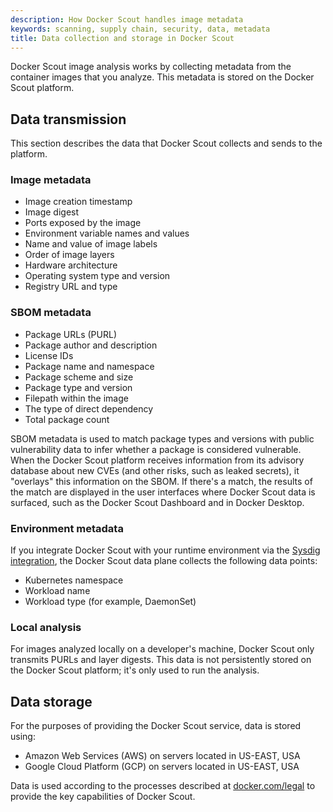 ```yaml
---
description: How Docker Scout handles image metadata
keywords: scanning, supply chain, security, data, metadata
title: Data collection and storage in Docker Scout
---
```


Docker Scout image analysis works by collecting metadata from the container
images that you analyze. This metadata is stored on the Docker Scout platform.

## Data transmission

This section describes the data that Docker Scout collects and sends to the
platform.

### Image metadata

- Image creation timestamp
- Image digest
- Ports exposed by the image
- Environment variable names and values
- Name and value of image labels
- Order of image layers
- Hardware architecture
- Operating system type and version
- Registry URL and type

### SBOM metadata

- Package URLs (PURL)
- Package author and description
- License IDs
- Package name and namespace
- Package scheme and size
- Package type and version
- Filepath within the image
- The type of direct dependency
- Total package count

SBOM metadata is used to match package types and versions with public
vulnerability data to infer whether a package is considered vulnerable.
When the Docker Scout platform receives information from its advisory database
about new CVEs (and other risks, such as leaked secrets), it "overlays" this
information on the SBOM. If there's a match, the results of the match are
displayed in the user interfaces where Docker Scout data is surfaced, such as
the Docker Scout Dashboard and in Docker Desktop.

### Environment metadata

If you integrate Docker Scout with your runtime environment via the [Sysdig
integration](./integrations/environment/sysdig.md), the Docker Scout data plane
collects the following data points:

- Kubernetes namespace
- Workload name
- Workload type (for example, DaemonSet)

### Local analysis

For images analyzed locally on a developer's machine, Docker Scout only
transmits PURLs and layer digests. This data is not persistently stored on the
Docker Scout platform; it's only used to run the analysis.

## Data storage

For the purposes of providing the Docker Scout service, data is stored using:

- Amazon Web Services (AWS) on servers located in US-EAST, USA
- Google Cloud Platform (GCP) on servers located in US-EAST, USA

Data is used according to the processes described at
[docker.com/legal](https://www.docker.com/legal/) to provide the key
capabilities of Docker Scout.
